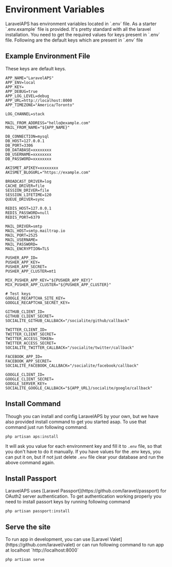 <h1 class="fsz-xl tt-u ls-16">Environment Variables</h1>
LaravelAPS has environment variables located in `.env` file. As a starter `.env.example` file is provided. It's pretty standard with all the laravel installation. You need to get the required values for keys present in `.env` file. Following are the default keys which are present in `.env` file

<h2 class="fsz-lg tt-u ls-16 c-gray mt-6 bdB">Example Environment File</h2>
These keys are default keys. 

    APP_NAME="LaravelAPS"
    APP_ENV=local
    APP_KEY=
    APP_DEBUG=true
    APP_LOG_LEVEL=debug
    APP_URL=http://localhost:8000
    APP_TIMEZONE="America/Toronto"
    
    LOG_CHANNEL=stack
    
    MAIL_FROM_ADDRESS="hello@example.com"
    MAIL_FROM_NAME="${APP_NAME}"
    
    DB_CONNECTION=mysql
    DB_HOST=127.0.0.1
    DB_PORT=3306
    DB_DATABASE=xxxxxxxx
    DB_USERNAME=xxxxxxxx
    DB_PASSWORD=xxxxxxxx
    
    AKISMET_APIKEY=xxxxxxxx
    AKISMET_BLOGURL="https://example.com"
    
    BROADCAST_DRIVER=log
    CACHE_DRIVER=file
    SESSION_DRIVER=file
    SESSION_LIFETIME=120
    QUEUE_DRIVER=sync
    
    REDIS_HOST=127.0.0.1
    REDIS_PASSWORD=null
    REDIS_PORT=6379
    
    MAIL_DRIVER=smtp
    MAIL_HOST=smtp.mailtrap.io
    MAIL_PORT=2525
    MAIL_USERNAME=
    MAIL_PASSWORD=
    MAIL_ENCRYPTION=TLS
    
    PUSHER_APP_ID=
    PUSHER_APP_KEY=
    PUSHER_APP_SECRET=
    PUSHER_APP_CLUSTER=mt1
    
    MIX_PUSHER_APP_KEY="${PUSHER_APP_KEY}"
    MIX_PUSHER_APP_CLUSTER="${PUSHER_APP_CLUSTER}"
    
    # Test keys
    GOOGLE_RECAPTCHA_SITE_KEY=
    GOOGLE_RECAPTCHA_SECRET_KEY=
    
    GITHUB_CLIENT_ID=
    GITHUB_CLIENT_SECRET=
    SOCIALITE_GITHUB_CALLBACK="/socialite/github/callback"
    
    TWITTER_CLIENT_ID=
    TWITTER_CLIENT_SECRET=
    TWITTER_ACCESS_TOKEN=
    TWITTER_ACCESS_SECRET=
    SOCIALITE_TWITTER_CALLBACK="/socialite/twitter/callback"
    
    FACEBOOK_APP_ID=
    FACEBOOK_APP_SECRET=
    SOCIALITE_FACEBOOK_CALLBACK="/socialite/facebook/callback"
    
    GOOGLE_CLIENT_ID=
    GOOGLE_CLIENT_SECRET=
    GOOGLE_SERVER_KEY=
    SOCIALITE_GOOGLE_CALLBACK="${APP_URL}/socialite/google/callback"

<h2 class="fsz-lg tt-u ls-16 c-gray mt-6 bdB">Install Command</h2> 
Though you can install and config LaravelAPS by your own, but we have also provided install command to get you started asap. To use that command just run following command.

    php artisan aps:install
    
It will ask you value for each environment key and fill it to `.env` file, so that you don't have to do it manually. If you have values for the .env keys, you can put it on, but if not just delete `.env` file clear your database and run the above command again.

<h2 class="fsz-lg tt-u ls-16 c-gray mt-6 bdB">Install Passport</h2>
LaravelAPS uses [Laravel Passport](https://github.com/laravel/passport) for OAuth2 server authentication. To get authentication working properly you need to install passort keys by running following command

    php artisan passport:install
    
<h2 class="fsz-lg tt-u ls-16 c-gray mt-6 bdB">Serve the site</h2>
To run app in development, you can use [Laravel Valet](https://github.com/laravel/valet) or can run following command to run app at localhost `http://localhost:8000`

    php artisan serve
    
    

        